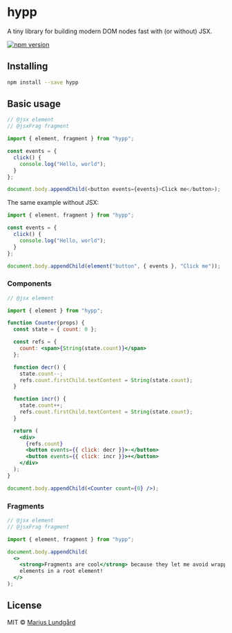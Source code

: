# hypp

A tiny library for building modern DOM nodes fast with (or without) JSX.

[![npm version](https://img.shields.io/npm/v/hypp.svg?style=flat-square)](http://browsenpm.org/package/hypp)

## Installing

```sh
npm install --save hypp
```

## Basic usage

```js
// @jsx element
// @jsxFrag fragment

import { element, fragment } from "hypp";

const events = {
  click() {
    console.log("Hello, world");
  }
};

document.body.appendChild(<button events={events}>Click me</button>);
```

The same example without JSX:

```js
import { element, fragment } from "hypp";

const events = {
  click() {
    console.log("Hello, world");
  }
};

document.body.appendChild(element("button", { events }, "Click me"));
```

### Components

```jsx
// @jsx element

import { element } from "hypp";

function Counter(props) {
  const state = { count: 0 };

  const refs = {
    count: <span>{String(state.count)}</span>
  };

  function decr() {
    state.count--;
    refs.count.firstChild.textContent = String(state.count);
  }

  function incr() {
    state.count++;
    refs.count.firstChild.textContent = String(state.count);
  }

  return (
    <div>
      {refs.count}
      <button events={{ click: decr }}>-</button>
      <button events={{ click: incr }}>+</button>
    </div>
  );
}

document.body.appendChild(<Counter count={0} />);
```

### Fragments

```jsx
// @jsx element
// @jsxFrag fragment

import { element, fragment } from "hypp";

document.body.appendChild(
  <>
    <strong>Fragments are cool</strong> because they let me avoid wrapping
    elements in a root element!
  </>
);
```

## License

MIT © [Marius Lundgård](https://mariuslundgard.com/)
